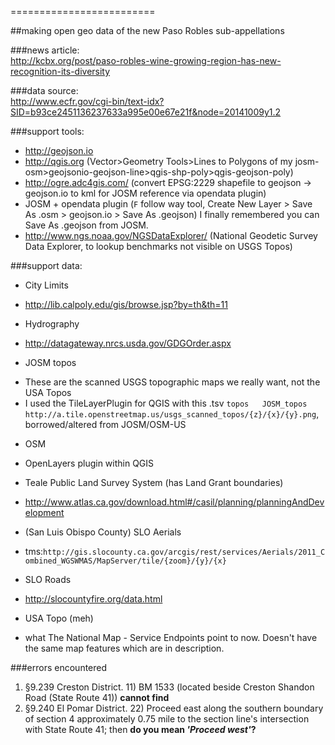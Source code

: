 =========================

##making open geo data of the new Paso Robles sub-appellations

###news article:  
http://kcbx.org/post/paso-robles-wine-growing-region-has-new-recognition-its-diversity

###data source:  
http://www.ecfr.gov/cgi-bin/text-idx?SID=b93ce2451136237633a995e00e67e21f&node=20141009y1.2

###support tools:  
* http://geojson.io
* http://qgis.org (Vector>Geometry Tools>Lines to Polygons of my josm-osm>geojsonio-geojson-line>qgis-shp-poly>qgis-geojson-poly)
* http://ogre.adc4gis.com/ (convert EPSG:2229 shapefile to geojson -> geojson.io to kml for JOSM reference via opendata plugin)
* JOSM + opendata plugin (`F` follow way tool, Create New Layer > Save As .osm > geojson.io > Save As .geojson) I finally remembered you can Save As .geojson from JOSM.
* http://www.ngs.noaa.gov/NGSDataExplorer/ (National Geodetic Survey Data Explorer, to lookup benchmarks not visible on USGS Topos)

###support data:  
* City Limits
 - http://lib.calpoly.edu/gis/browse.jsp?by=th&th=11
* Hydrography
 - http://datagateway.nrcs.usda.gov/GDGOrder.aspx
* JOSM topos
 - These are the scanned USGS topographic maps we really want, not the USA Topos
 - I used the TileLayerPlugin for QGIS with this .tsv `topos   JOSM_topos      http://a.tile.openstreetmap.us/usgs_scanned_topos/{z}/{x}/{y}.png`, borrowed/altered from JOSM/OSM-US
* OSM
 - OpenLayers plugin within QGIS
* Teale Public Land Survey System (has Land Grant boundaries)
 - http://www.atlas.ca.gov/download.html#/casil/planning/planningAndDevelopment
* (San Luis Obispo County) SLO Aerials
 - tms:`http://gis.slocounty.ca.gov/arcgis/rest/services/Aerials/2011_Combined_WGSWMAS/MapServer/tile/{zoom}/{y}/{x}`
* SLO Roads
 - http://slocountyfire.org/data.html
* USA Topo (meh)
 - what The National Map - Service Endpoints point to now. Doesn't have the same map features which are in description.

###errors encountered
1. §9.239   Creston District. 11) BM 1533 (located beside Creston Shandon Road (State Route 41)) **cannot find**
2. §9.240   El Pomar District. 22) Proceed east along the southern boundary of section 4 approximately 0.75 mile to the section line's intersection with State Route 41; then **do you mean *'Proceed west'*?**

